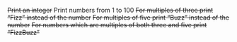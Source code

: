 ~~Print an integer~~
Print numbers from 1 to 100
~~For multiples of three print “Fizz” instead of the number~~
~~For multiples of five print “Buzz” instead of the number~~
~~For numbers which are multiples of both three and five print “FizzBuzz”~~